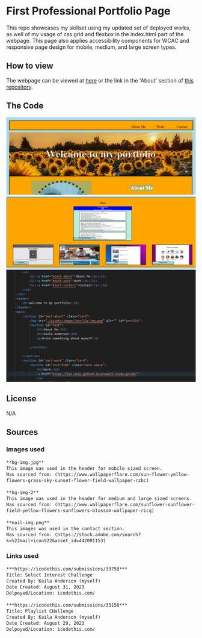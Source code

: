 # First Professional Portfolio Page

This repo showcases my skillset using my updated set of deployed works, as well of my usage of css grid and flexbox in the index.html part of the webpage. This page also applies accessibility components for WCAC and responsive page design for mobile, medium, and large screen types.

## How to view

The webpage can be viewed at [here]() or the link in the 'About' section of [this repository](https://github.com/Kal-a11y/professional-portfolio).

## The Code

![Example image 1 of Portfolio Page](./assets/images/code-example-1.PNG)
![Example image 2 of Portfolio Page](./assets/images/code-example-2.PNG)
![Example image 3 of Portfolio Page](./assets/images/code-example-3.PNG)

## License 

N/A

## Sources

### Images used

    **bg-img.jpg**
    This image was used in the header for mobile sized screen.
    Was sourced from: (https://www.wallpaperflare.com/sun-flower-yellow-flowers-grass-sky-sunset-flower-field-wallpaper-rzbc)

    **bg-img-2**
    This image was used in the header for medium and large sized screens.
    Was sourced from: (https://www.wallpaperflare.com/sunflower-sunflower-field-yellow-flowers-sunflowers-blossom-wallpaper-ricg)

    **mail-img.png**
    This images was used in the contact section.
    Was sourced from: (https://stock.adobe.com/search?k=%22mail+icon%22&asset_id=442091153)

### Links used

    ***https://icodethis.com/submissions/33758***
    Title: Select Interest Challenge
    Created By: Kaila Anderson (myself)
    Date Created: August 31, 2023
    Delpoyed/Location: icodethis.com/

    ***https://icodethis.com/submissions/33158***
    Title: Playlist CHallenge
    Created By: Kaila Anderson (myself)
    Date Created: August 29, 2023
    Delpoyed/Location: icodethis.com/
